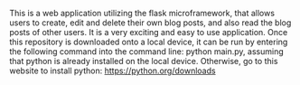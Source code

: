 This is a web application utilizing the flask microframework, that allows users to create, edit and delete their own blog posts, and also read the blog posts of other users. It is a very exciting and easy to use application.
Once this repository is downloaded onto a local device, it can be run by entering the following command into the command line: python main.py, assuming that python is already installed on the local device. Otherwise, go to this website to install python: https://python.org/downloads

